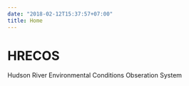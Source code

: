 ```yaml
---
date: "2018-02-12T15:37:57+07:00"
title: Home
---
```


# HRECOS

Hudson River Environmental Conditions Obseration System
